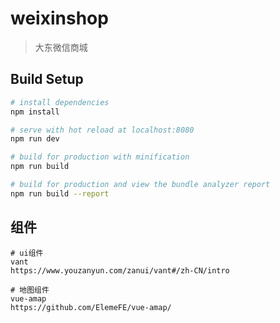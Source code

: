 # weixinshop

> 大东微信商城

## Build Setup

``` bash
# install dependencies
npm install

# serve with hot reload at localhost:8080
npm run dev

# build for production with minification
npm run build

# build for production and view the bundle analyzer report
npm run build --report
```

## 组件
```
# ui组件
vant
https://www.youzanyun.com/zanui/vant#/zh-CN/intro

# 地图组件
vue-amap
https://github.com/ElemeFE/vue-amap/

```
